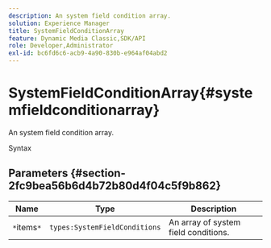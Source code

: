 ```yaml
---
description: An system field condition array.
solution: Experience Manager
title: SystemFieldConditionArray
feature: Dynamic Media Classic,SDK/API
role: Developer,Administrator
exl-id: bc6fd6c6-acb9-4a90-830b-e964af04abd2
---
```

# SystemFieldConditionArray{#systemfieldconditionarray}

An system field condition array.

 Syntax 

## Parameters {#section-2fc9bea56b6d4b72b80d4f04c5f9b862}

|  Name  | Type  | Description  |
|---|---|---|
|  `*`items`*`  | `types:SystemFieldConditions`  | An array of system field conditions.  |
